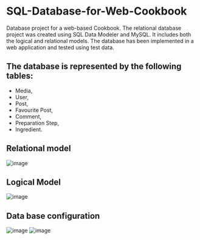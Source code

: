 # SQL-Database-for-Web-Cookbook

Database project for a web-based Cookbook. The relational database project was created using SQL Data Modeler and MySQL. It includes both the logical and relational models. The database has been implemented in a web application and tested using test data.

## The database is represented by the following tables:
-  Media,
-  User,
-  Post,
-  Favourite Post,
-  Comment,
-  Preparation Step,
-  Ingredient.

## Relational model 
![image](https://github.com/user-attachments/assets/9c320de4-24fe-4802-b54d-d64c9861b43a)

## Logical Model 
![image](https://github.com/user-attachments/assets/ae0a4fbb-a7bd-447f-82a2-eebe7299cd5b)

## Data base configuration 
![image](https://github.com/user-attachments/assets/27a7b2a0-0175-4c9d-ad03-850ea087d346)
![image](https://github.com/user-attachments/assets/52d66d52-7e19-4b3d-8a09-19b04db1fcba)

